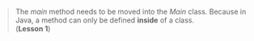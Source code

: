 > The _main_ method needs to be moved into the _Main_ class.
> Because in Java, a method can only be defined **inside** of a class.  
> (**Lesson 1**)